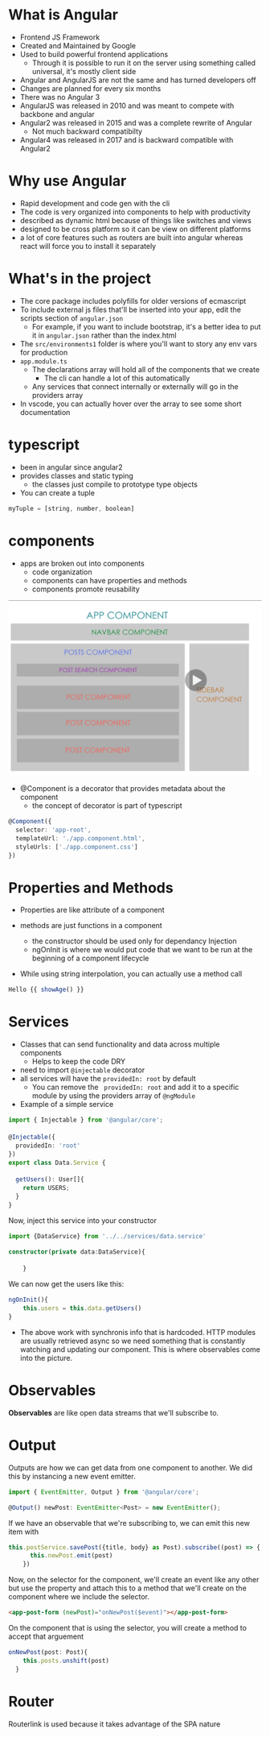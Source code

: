 # What is Angular

* Frontend JS Framework
* Created and Maintained by Google
* Used to build powerful frontend applications
    * Through it is possible to run it on the server using something called universal, it's mostly client side
* Angular and AngularJS are not the same and has turned developers off
* Changes are planned for every six months
* There was no Angular 3
* AngularJS was released in 2010 and was meant to compete with backbone and angular
* Angular2 was released in 2015 and was a complete rewrite of Angular
    * Not much backward compatibilty
* Angular4 was released in 2017 and is backward compatible with Angular2


# Why use Angular

* Rapid development and code gen with the cli
* The code is very organized into components to help with productivity
* described as dynamic html because of things like switches and views
* designed to be cross platform so it can be view on different platforms
* a lot of core features such as routers are built into angular whereas react will force you to install it separately

# What's in the project

* The core package includes polyfills for older versions of ecmascript
* To include external js files that'll be inserted into your app, edit the scripts section of `angular.json`
    * For example, if you want to include bootstrap, it's a better idea to put it in `angular.json` rather than the index.html
* The `src/environments1` folder is where you'll want to story any env vars for production
* `app.module.ts`
    * The declarations array will hold all of the components that we create
        * The cli can handle a lot of this automatically
    * Any services that connect internally or externally will go in the providers array
* In vscode, you can actually hover over the array to see some short documentation

# typescript

* been in angular since angular2
* provides classes and static typing
    * the classes just compile to prototype type objects
* You can create a tuple
```ts
myTuple = [string, number, boolean]
```

# components

* apps are broken out into components
    * code organization
    * components can have properties and methods
    * components promote reusability

![components](./images/components.png)

* @Component is a decorator that provides metadata about the component
    * the concept of decorator is part of typescript
```ts
@Component({
  selector: 'app-root',
  templateUrl: './app.component.html',
  styleUrls: ['./app.component.css']
})
```

# Properties and Methods

* Properties are like attribute of a component
* methods are just functions in a component
    * the constructor should be used only for dependancy Injection
    * ngOnInit is where we would put code that we want to be run at the beginning of a component lifecycle

* While using string interpolation, you can actually use a method call
```ts
Hello {{ showAge() }}
```

# Services

* Classes that can send functionality and data across multiple components
    * Helps to keep the code DRY
* need to import `@injectable` decorator
* all services will have the `providedIn: root` by default
    * You can remove the ` providedIn: root` and add it to a specific module by using the providers array of `@ngModule`
* Example of a simple service

```ts
import { Injectable } from '@angular/core';

@Injectable({
  providedIn: 'root'
})
export class Data.Service {

  getUsers(): User[]{
    return USERS;
  }
}

```

Now, inject this service into your constructor

```ts
import {DataService} from '../../services/data.service'
```

```ts
constructor(private data:DataService){

    }
```

We can now get the users like this:

```ts
ngOnInit(){
    this.users = this.data.getUsers()
}
```

* The above work with synchronis info that is hardcoded. HTTP modules are usually retrieved async so we need something that is constantly watching and updating our component. This is where observables come into the picture.

# Observables

**Observables** are like open data streams that we'll subscribe to.

# Output

Outputs are how we can get data from one component to another. We did this by instancing a new event emitter.

```ts
import { EventEmitter, Output } from '@angular/core';
```

```ts
@Output() newPost: EventEmitter<Post> = new EventEmitter();
```

If we have an observable that we're subscribing to, we can emit this new item with

```ts
this.postService.savePost({title, body} as Post).subscribe((post) => {
      this.newPost.emit(post)
    })
```

Now, on the selector for the component, we'll create an event like any other but use the property and attach this to a method that we'll create on the component where we include the selector.

```html
<app-post-form (newPost)="onNewPost($event)"></app-post-form>
```

On the component that is using the selector, you will create a method to accept that arguement 

```ts
onNewPost(post: Post){
    this.posts.unshift(post)
  }
```

# Router

Routerlink is used because it takes advantage of the SPA nature

